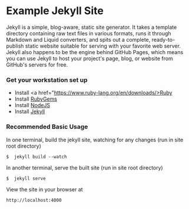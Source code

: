 # Example Jekyll Site
Jekyll is a simple, blog-aware, static site generator. It takes a template directory containing raw text files in various formats, runs it through Markdown and Liquid converters, and spits out a complete, ready-to-publish static website suitable for serving with your favorite web server. Jekyll also happens to be the engine behind GitHub Pages, which means you can use Jekyll to host your project's page, blog, or website from GitHub's servers for free.

### Get your workstation set up
* Install <a href="https://www.ruby-lang.org/en/downloads/>Ruby</a>
* Install <a href="rubygems.org/pages/download">RubyGems</a>
* Install <a href="nodejs.org">NodeJS</a>
* Install <a href="jekyllrb.com/docs/installation">Jekyll</a>

### Recommended Basic Usage
In one terminal, build the jekyll site, watching for any changes (run in site root directory)
```
$  jekyll build --watch
```
In another terminal, serve the built site (run in site root directory)
```
$  jekyll serve
```
View the site in your browser at
```
http://localhost:4000
```